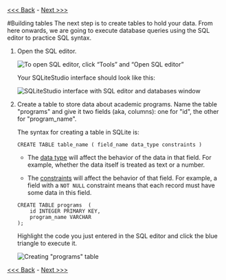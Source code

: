 [<<< Back](https://github.com/GCDigitalFellows/GCDRI_databases/blob/master/sections/1-builddb.md) - [Next >>>](https://github.com/GCDigitalFellows/GCDRI_databases/blob/master/sections/3-insertdata.md) 

#Building tables
The next step is to create tables to hold your data. From here onwards, we are going to execute database queries using the SQL editor to practice SQL syntax.  
  

1. Open the SQL editor.  

	![To open SQL editor, click “Tools” and “Open SQL editor”](https://github.com/GCDigitalFellows/GCDRI_databases/blob/master/images/open_sql_ed.png)  

	Your SQLiteStudio interface should look like this:  

	![SQLiteStudio interface with SQL editor and databases window](https://github.com/GCDigitalFellows/GCDRI_databases/blob/master/images/sqlite_wkspace.png)  


2. Create a table to store data about academic programs. Name the table "programs" and give it two fields (aka, columns): one for "id", the other for "program_name".

	The syntax for creating a table in SQLite is:

	`CREATE TABLE table_name ( field_name data_type constraints )`  

	- The [data type](https://www.sqlite.org/datatype3.html) will affect the behavior of the data in that field. For example, whether the data itself is treated as text or a number.  

	- The [constraints](http://www.tutorialspoint.com/sqlite/sqlite_constraints.htm) will affect the behavior of that field. For example, a field with a `NOT NULL` constraint means that each record must have some data in this field.   
	
	```
	CREATE TABLE programs  (  
		id INTEGER PRIMARY KEY,  
		program_name VARCHAR  
	);
	```

	Highlight the code you just entered in the SQL editor and click the blue triangle to execute it.  

	
	![Creating "programs" table](https://github.com/GCDigitalFellows/GCDRI_databases/blob/master/images/create_table.png)  
	
[<<< Back](https://github.com/GCDigitalFellows/GCDRI_databases/blob/master/sections/1-builddb.md) - [Next >>>](https://github.com/GCDigitalFellows/GCDRI_databases/blob/master/sections/3-insertdata.md)  